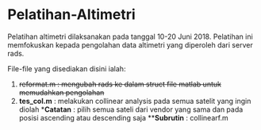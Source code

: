 # Pelatihan-Altimetri
Pelatihan altimetri dilaksanakan pada tanggal 10-20 Juni 2018. Pelatihan ini memfokuskan kepada pengolahan data altimetri yang diperoleh dari server rads.

File-file yang disediakan disini ialah:
1. ~~reformat.m : mengubah rads ke dalam struct file matlab untuk memudahkan pengolahan~~
2. **tes_col.m** : melakukan collinear analysis pada semua satelit yang ingin diolah
  ***Catatan** : pilih semua sateli dari vendor yang sama dan pada posisi ascending atau descending saja
  ****Subrutin** : collinearf.m
